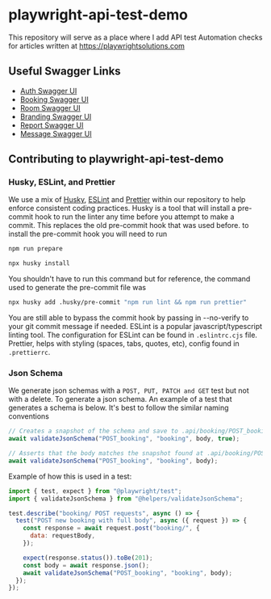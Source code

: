 # playwright-api-test-demo

This repository will serve as a place where I add API test Automation checks for articles written at <https://playwrightsolutions.com>

## Useful Swagger Links

- [Auth Swagger UI](https://automationintesting.online/auth/swagger-ui/index.html#/)
- [Booking Swagger UI](https://automationintesting.online/booking/swagger-ui/index.html#/)
- [Room Swagger UI](https://automationintesting.online/room/swagger-ui/index.html#/)
- [Branding Swagger UI](https://automationintesting.online/branding/swagger-ui/index.html#/)
- [Report Swagger UI](https://automationintesting.online/report/swagger-ui/index.html#/)
- [Message Swagger UI](https://automationintesting.online/message/swagger-ui/index.html#/)

## Contributing to playwright-api-test-demo

### Husky, ESLint, and Prettier

We use a mix of [Husky](https://github.com/typicode/husky), [ESLint](https://eslint.org/) and [Prettier](https://prettier.io/) within our repository to help enforce consistent coding practices. Husky is a tool that will install a pre-commit hook to run the linter any time before you attempt to make a commit. This replaces the old pre-commit hook that was used before. to install the pre-commit hook you will need to run

```bash
npm run prepare
```

```bash
npx husky install
```

You shouldn't have to run this command but for reference, the command used to generate the pre-commit file was

```bash
npx husky add .husky/pre-commit "npm run lint && npm run prettier"
```

You are still able to bypass the commit hook by passing in --no-verify to your git commit message if needed.
ESLint is a popular javascript/typescript linting tool. The configuration for ESLint can be found in `.eslintrc.cjs` file. Prettier, helps with styling (spaces, tabs, quotes, etc), config found in `.prettierrc`.

### Json Schema

We generate json schemas with a `POST, PUT, PATCH and GET` test but not with a delete. To generate a json schema. An example of a test that generates a schema is below. It's best to follow the similar naming conventions

```javascript
// Creates a snapshot of the schema and save to .api/booking/POST_booking_schema.json
await validateJsonSchema("POST_booking", "booking", body, true);

// Asserts that the body matches the snapshot found at .api/booking/POST_booking_schema.json
await validateJsonSchema("POST_booking", "booking", body);
```

Example of how this is used in a test:

```javascript
import { test, expect } from "@playwright/test";
import { validateJsonSchema } from "@helpers/validateJsonSchema";

test.describe("booking/ POST requests", async () => {
  test("POST new booking with full body", async ({ request }) => {
    const response = await request.post("booking/", {
      data: requestBody,
    });

    expect(response.status()).toBe(201);
    const body = await response.json();
    await validateJsonSchema("POST_booking", "booking", body);
  });
});
```
